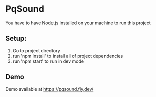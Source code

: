 # PqSound

You have to have Node.js installed on your machine to run this project

## Setup:
1. Go to project directory
2. run 'npm install' to install all of project dependencies
3. run 'npm start' to run in dev mode

## Demo

Demo available at <a href="https://pqsound.fly.dev/">https://pqsound.fly.dev/</a>
